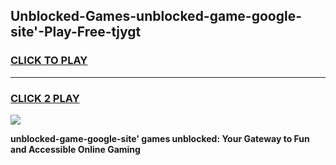 
## Unblocked-Games-unblocked-game-google-site'-Play-Free-tjygt
<h3>
<a href="https://premium76.site?title=unblocked-game-google-site'&ref=21A">CLICK TO PLAY</a></h3>
<hr>

<h3>
<a href="https://premium76.site?title=unblocked-game-google-site'&ref=21A">CLICK 2 PLAY</a>
  
</h3>

<a href="https://premium76.site?title=unblocked-game-google-site'&ref=21A"><img src="https://clearcache.store/games.png"></a>


**unblocked-game-google-site' games unblocked: Your Gateway to Fun and Accessible Online Gaming**
